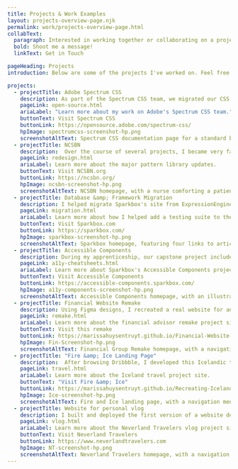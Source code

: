 ```yaml
---
title: Projects & Work Examples
layout: projects-overview-page.njk
permalink: work/projects-overview-page.html
collabText:
  paragraph: Interested in working together or collaborating on a project?
  bold: Shoot me a message!
  linkText: Get in Touch

pageHeading: Projects
introduction: Below are some of the projects I've worked on. Feel free to browse around, and click into any of these projects for more details on what I contributed during each, what technologies I used to create them, and any other important notes. You can also find links to the GitHub repos, any CodePens, and live sites.

projects:
  - projectTitle: Adobe Spectrum CSS
    description: As part of the Spectrum CSS team, we migrated our CSS into a brand new design language, while also migrating documentation into Storybook.
    pageLink: open-source.html
    ariaLabel: "Learn more about my work on Adobe's Spectrum CSS team."
    buttonText: Visit Spectrum CSS
    buttonLink: https://opensource.adobe.com/spectrum-css/
    hpImage: spectrumcss-screenshot-hp.png
    screenshotAltText: Spectrum CSS documentation page for a standard button component.
  - projectTitle: NCSBN
    description:  Over the course of several projects, I became very familiar with the <abbr title="National Council of State Boards of Nursing">NCSBN</abbr> pattern library, so when a redesign of their marketing site came up with a very tight timeline, I was able to contribute to the technical strategy.
    pageLink: redesign.html
    ariaLabel: Learn more about the major pattern library updates.
    buttonText: Visit NCSBN.org
    buttonLink: https://ncsbn.org/
    hpImage: ncsbn-screenshot-hp.png
    screenshotAltText: NCSBN homepage, with a nurse comforting a patient in a hospital room.
  - projectTitle: Database &amp; Framework Migration
    description: I helped migrate Sparkbox's site from ExpressionEngine to Next.js and Contentful.
    pageLink: migration.html
    ariaLabel: Learn more about how I helped add a testing suite to the codebase, adapted our database content types, and migrated our code to Next.js.
    buttonText: Visit Sparkbox.com
    buttonLink: https://sparkbox.com/
    hpImage: sparkbox-screenshot-hp.png
    screenshotAltText: Sparkbox homepage, featuring four links to articles written by Sparkbox team members, along with links to info on their past work and how to contact them.
  - projectTitle: Accessible Components
    description: During my apprenticeship, our capstone project included creating an educational site dedicated to web accessibility best practices.
    pageLink: a11y-cheatsheets.html
    ariaLabel: Learn more about Sparkbox's Accessible Components project.
    buttonText: Visit Accessible Components
    buttonLink: https://accessible-components.sparkbox.com/
    hpImage: a11y-components-screenshot-hp.png
    screenshotAltText: Accessible Components homepage, with an illustration of a terrier dog, and stylized illustrations of web elements, like a card, accordion and checkboxes.
  - projectTitle: Financial Website Remake
    description: Using Figma designs, I recreated a real website for an independent financial advisor..
    pageLink: remake.html
    ariaLabel: Learn more about the financial advisor remake project site.
    buttonText: Visit this remake
    buttonLink: https://marissahuysentruyt.github.io/Financial-Website-Remake/
    hpImage: Fin-Screenshot-hp.png
    screenshotAltText: Financial Group Remake homepage, with a navigation menu, call-to-action buttons, and an image of two men talking while sitting on a bench.
  - projectTitle: "Fire &amp; Ice Landing Page"
    description:  After browsing Dribbble, I developed this Icelandic travel landing page and added minor interactivity.
    pageLink: travel.html
    ariaLabel: Learn more about the Iceland travel project site.
    buttonText: "Visit Fire &amp; Ice"
    buttonLink: https://marissahuysentruyt.github.io/Recreating-Iceland/
    hpImage: Ice-screenshot-hp.png
    screenshotAltText: Fire and Ice landing page, with a navigation menu and Icelandic landscape images.
  - projectTitle: Website for personal vlog
    description: I built and deployed the first version of a website dedicated to my personal vlog channel called Neverland Travelers. 
    pageLink: vlog.html
    ariaLabel: Learn more about the Neverland Travelers vlog project site.
    buttonText: Visit Neverland Travelers
    buttonLink: https://www.neverlandtravelers.com
    hpImage: NT-screenshot-hp.png
    screenshotAltText: Neverland Travelers homepage, with a navigation menu, an image of a castle in Walt Disney World and several images of the Neverland Travelers.
---
```

